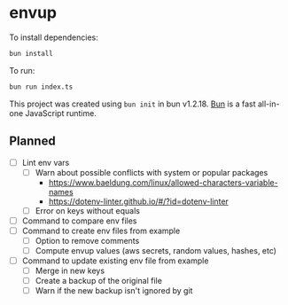 # envup

To install dependencies:

```bash
bun install
```

To run:

```bash
bun run index.ts
```

This project was created using `bun init` in bun v1.2.18. [Bun](https://bun.sh) is a fast all-in-one JavaScript runtime.

## Planned

- [ ] Lint env vars
  - [ ] Warn about possible conflicts with system or popular packages
    - https://www.baeldung.com/linux/allowed-characters-variable-names
    - https://dotenv-linter.github.io/#/?id=dotenv-linter
  - [ ] Error on keys without equals
- [ ] Command to compare env files
- [ ] Command to create env files from example
  - [ ] Option to remove comments
  - [ ] Compute envup values (aws secrets, random values, hashes, etc)
- [ ] Command to update existing env file from example
  - [ ] Merge in new keys
  - [ ] Create a backup of the original file
  - [ ] Warn if the new backup isn't ignored by git
